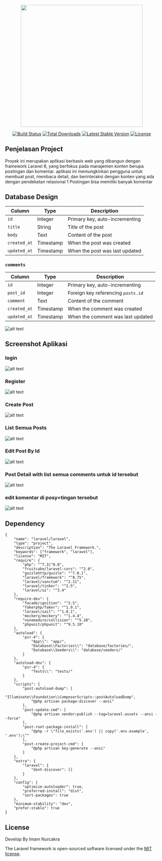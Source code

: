 <p align="center"><a href="https://laravel.com" target="_blank"><img src="https://raw.githubusercontent.com/laravel/art/master/logo-lockup/5%20SVG/2%20CMYK/1%20Full%20Color/laravel-logolockup-cmyk-red.svg" width="400"></a></p>

<p align="center">
<a href="https://travis-ci.org/laravel/framework"><img src="https://travis-ci.org/laravel/framework.svg" alt="Build Status"></a>
<a href="https://packagist.org/packages/laravel/framework"><img src="https://img.shields.io/packagist/dt/laravel/framework" alt="Total Downloads"></a>
<a href="https://packagist.org/packages/laravel/framework"><img src="https://img.shields.io/packagist/v/laravel/framework" alt="Latest Stable Version"></a>
<a href="https://packagist.org/packages/laravel/framework"><img src="https://img.shields.io/packagist/l/laravel/framework" alt="License"></a>
</p>

## Penjelasan Project

Proyek ini merupakan aplikasi berbasis web yang dibangun dengan framework Laravel 8, yang berfokus pada manajemen konten berupa postingan dan komentar. aplikasi ini memungkinkan pengguna untuk membuat post, membaca detail, dan berinteraksi dengan konten yang ada dengan pendekatan relasional 1 Postingan bisa memiliki banyak komentar

## Database Design

| Column       | Type      | Description                    |
| ------------ | --------- | ------------------------------ |
| `id`         | Integer   | Primary key, auto-incrementing |
| `title`      | String    | Title of the post              |
| `body`       | Text      | Content of the post            |
| `created_at` | Timestamp | When the post was created      |
| `updated_at` | Timestamp | When the post was last updated |

### `comments`

| Column       | Type      | Description                        |
| ------------ | --------- | ---------------------------------- |
| `id`         | Integer   | Primary key, auto-incrementing     |
| `post_id`    | Integer   | Foreign key referencing `posts.id` |
| `comment`    | Text      | Content of the comment             |
| `created_at` | Timestamp | When the comment was created       |
| `updated_at` | Timestamp | When the comment was last updated  |

![alt text](https://raw.githubusercontent.com/imamNurC/Interview/main/ss/db_design.png)

## Screenshot Aplikasi

### login

![alt text](https://raw.githubusercontent.com/imamNurC/Interview/main/ss/login.png)

### Register

![alt text](https://raw.githubusercontent.com/imamNurC/Interview/main/ss/register.png)

### Create Post

![alt text](https://raw.githubusercontent.com/imamNurC/Interview/main/ss/createPost.png)

### List Semua Posts

![alt text](https://raw.githubusercontent.com/imamNurC/Interview/main/ss/postList.png)

### Edit Post By Id

![alt text](https://raw.githubusercontent.com/imamNurC/Interview/main/ss/editPostDetail.png)

### Post Detail with list semua comments untuk id tersebut

![alt text](https://raw.githubusercontent.com/imamNurC/Interview/main/ss/postDetail.png)

### edit komentar di posy=tingan tersebut

![alt text](https://raw.githubusercontent.com/imamNurC/Interview/main/ss/editDetailComment.png)

## Dependency

```
{
    "name": "laravel/laravel",
    "type": "project",
    "description": "The Laravel Framework.",
    "keywords": ["framework", "laravel"],
    "license": "MIT",
    "require": {
        "php": "^7.3|^8.0",
        "fruitcake/laravel-cors": "^2.0",
        "guzzlehttp/guzzle": "^7.0.1",
        "laravel/framework": "^8.75",
        "laravel/sanctum": "^2.11",
        "laravel/tinker": "^2.5",
        "laravel/ui": "^3.4"
    },
    "require-dev": {
        "facade/ignition": "^2.5",
        "fakerphp/faker": "^1.9.1",
        "laravel/sail": "^1.0.1",
        "mockery/mockery": "^1.4.4",
        "nunomaduro/collision": "^5.10",
        "phpunit/phpunit": "^9.5.10"
    },
    "autoload": {
        "psr-4": {
            "App\\": "app/",
            "Database\\Factories\\": "database/factories/",
            "Database\\Seeders\\": "database/seeders/"
        }
    },
    "autoload-dev": {
        "psr-4": {
            "Tests\\": "tests/"
        }
    },
    "scripts": {
        "post-autoload-dump": [
            "Illuminate\\Foundation\\ComposerScripts::postAutoloadDump",
            "@php artisan package:discover --ansi"
        ],
        "post-update-cmd": [
            "@php artisan vendor:publish --tag=laravel-assets --ansi --force"
        ],
        "post-root-package-install": [
            "@php -r \"file_exists('.env') || copy('.env.example', '.env');\""
        ],
        "post-create-project-cmd": [
            "@php artisan key:generate --ansi"
        ]
    },
    "extra": {
        "laravel": {
            "dont-discover": []
        }
    },
    "config": {
        "optimize-autoloader": true,
        "preferred-install": "dist",
        "sort-packages": true
    },
    "minimum-stability": "dev",
    "prefer-stable": true
}

```

## License

Develop By Imam Nurcakra

The Laravel framework is open-sourced software licensed under the [MIT license](https://opensource.org/licenses/MIT).
